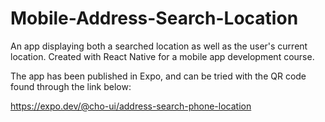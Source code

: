 # Mobile-Address-Search-Location
An app displaying both a searched location as well as the user's current location. Created with React Native for a mobile app development course.

The app has been published in Expo, and can be tried with the QR code found through the link below:

https://expo.dev/@cho-ui/address-search-phone-location
